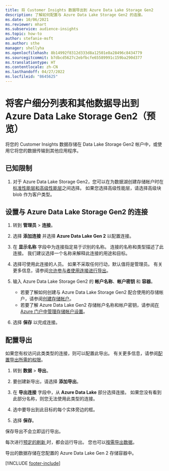 ```yaml
---
title: 将 Customer Insights 数据导出到 Azure Data Lake Storage Gen2
description: 了解如何配置与 Azure Data Lake Storage Gen2 的连接。
ms.date: 10/06/2021
ms.reviewer: mhart
ms.subservice: audience-insights
ms.topic: how-to
author: stefanie-msft
ms.author: sthe
manager: shellyha
ms.openlocfilehash: 8b14992f8312d333d8a12501e8a28496c8434779
ms.sourcegitcommit: b7dbcd5627c2ebfbcfe65589991c159ba290d377
ms.translationtype: HT
ms.contentlocale: zh-CN
ms.lasthandoff: 04/27/2022
ms.locfileid: "8645625"
---
```

# <a name="export-segment-list-and-other-data-to-azure-data-lake-storage-gen2-preview"></a>将客户细分列表和其他数据导出到 Azure Data Lake Storage Gen2（预览）

将您的 Customer Insights 数据存储在 Data Lake Storage Gen2 帐户中，或使用它将您的数据传输到其他应用程序。

## <a name="known-limitations"></a>已知限制

1. 对于 Azure Data Lake Storage Gen2，您可以在为数据湖创建存储帐户时在[标准性能层和高级性能层](/azure/storage/blobs/create-data-lake-storage-account)之间选择。 如果您选择高级性能层，请选择高级块 blob 作为客户类型。 


## <a name="set-up-the-connection-to-azure-data-lake-storage-gen2"></a>设置与 Azure Data Lake Storage Gen2 的连接 


1. 转到 **管理员** > **连接**。

1. 选择 **添加连接** 并选择 **Azure Data Lake Gen 2** 以配置连接。

1. 在 **显示名称** 字段中为连接指定易于识别的名称。 连接的名称和类型描述了此连接。 我们建议选择一个名称来解释此连接的用途和目标。

1. 选择可使用此连接的人员。 如果不采取任何行动，默认值将是管理员。 有关更多信息，请参阅[允许参与者使用连接进行导出](connections.md#allow-contributors-to-use-a-connection-for-exports)。

1. 输入 Azure Data Lake Storage Gen2 的 **帐户名称**、**帐户密钥** 和 **容器**。
    - 若要了解如何创建与 Azure Data Lake Storage Gen2 配合使用的存储帐户，请参阅[创建存储帐户](/azure/storage/blobs/create-data-lake-storage-account)。 
    - 若要了解 Azure Data Lake Gen2 存储帐户名称和帐户密钥，请参阅[在 Azure 门户中管理存储帐户设置](/azure/storage/common/storage-account-manage)。

1. 选择 **保存** 以完成连接。 

## <a name="configure-an-export"></a>配置导出

如果您有权访问此类类型的连接，则可以配置此导出。 有关更多信息，请参阅[配置导出所需的权限](export-destinations.md#set-up-a-new-export)。

1. 转到 **数据** > **导出**。

1. 要创建新导出，请选择 **添加导出**。

1. 在 **导出连接** 字段中，从 **Azure Data Lake** 部分选择连接。 如果您没有看到此部分名称，则您无法使用此类型的连接。

1. 选中要导出到此目标的每个实体旁边的框。

1. 选择 **保存**。

保存导出不会立即运行导出。

每次进行[预定的刷新 ](system.md#schedule-tab)时，都会运行导出。 您也可以[按需导出数据](export-destinations.md#run-exports-on-demand)。 

导出的数据存储在您配置的 Azure Data Lake Gen 2 存储容器中。 

[!INCLUDE [footer-include](includes/footer-banner.md)]
